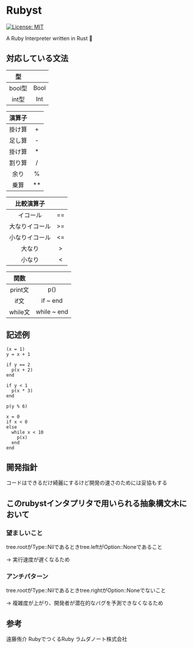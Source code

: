 # Rubyst
[![License: MIT](https://img.shields.io/badge/License-MIT-yellow.svg)](https://opensource.org/licenses/MIT)

A Ruby Interpreter written in Rust 🦄

## 対応している文法

|型||
| :---:  | :---:|
| bool型 | Bool | 
| int型  | Int  |

|演算子||
| :---:  | :---:|
| 掛け算 | + | 
| 足し算 | - |
| 掛け算 | * |
| 割り算 | / |
| 余り | % |
| 乗算 | ** |

|比較演算子||
| :---:  | :---:|
|イコール|==| 
|大なりイコール|>=|
|小なりイコール|<=|
|大なり|>|
|小なり|<|

|関数||
| :---: | :---:|
| print文 | p() |
| if文 | if ~ end |
| while文 | while ~ end |


## 記述例

```main.eld
(x = 1)
y = x + 1

if y == 2
  p(x + 2)
end

if y < 1
  p(x * 3)
end

p(y % 6)

x = 0
if x < 0
else
  while x < 10
    p(x)
  end
end
```

## 開発指針
コードはできるだけ綺麗にするけど開発の速さのためには妥協もする
## このrubystインタプリタで用いられる抽象構文木において

### 望ましいこと
tree.rootがType::Nilであるときtree.leftがOption::Noneであること

&rarr; 実行速度が遅くなるため

### アンチパターン
tree.rootがType::Nilであるときtree.rightがOption::Noneでないこと

&rarr; 複雑度が上がり、開発者が潜在的なバグを予測できなくなるため

## 参考
遠藤侑介 RubyでつくるRuby ラムダノート株式会社
